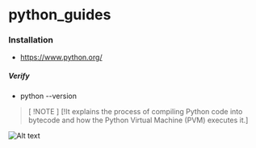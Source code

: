 # python_guides

### Installation
- https://www.python.org/
##### Verify
- python --version
> [ !NOTE ]
> [!It explains the process of compiling Python code into bytecode and how the Python Virtual Machine (PVM) executes it.]

![Alt text](https://res.cloudinary.com/dnknslaku/image/upload/v1737625833/1_c70hbo.png)
